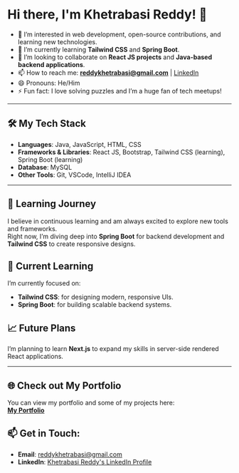 # Hi there, I'm Khetrabasi Reddy! 👋

- 👀 I’m interested in web development, open-source contributions, and learning new technologies.
- 🌱 I’m currently learning **Tailwind CSS** and **Spring Boot**.
- 💞️ I’m looking to collaborate on **React JS projects** and **Java-based backend applications**.
- 📫 How to reach me: **[reddykhetrabasi@gmail.com](mailto:reddykhetrabasi@gmail.com)** | [LinkedIn](https://www.linkedin.com/in/khetrabasi-reddy-b0ba77224/)
- 😄 Pronouns: He/Him
- ⚡ Fun fact: I love solving puzzles and I’m a huge fan of tech meetups!

---

## 🛠️ My Tech Stack

- **Languages**: Java, JavaScript, HTML, CSS
- **Frameworks & Libraries**: React JS, Bootstrap, Tailwind CSS (learning), Spring Boot (learning)
- **Database**: MySQL
- **Other Tools**: Git, VSCode, IntelliJ IDEA

---

## 🌱 Learning Journey

I believe in continuous learning and am always excited to explore new tools and frameworks.  
Right now, I’m diving deep into **Spring Boot** for backend development and **Tailwind CSS** to create responsive designs.

## 🎯 Current Learning

I’m currently focused on:

- **Tailwind CSS**: for designing modern, responsive UIs.
- **Spring Boot**: for building scalable backend systems.

## 📈 Future Plans

I’m planning to learn **Next.js** to expand my skills in server-side rendered React applications.

---

## 🌐 Check out My Portfolio

You can view my portfolio and some of my projects here:  
**[My Portfolio](https://khetrabasireddy.github.io/my-portfolio/)**

<!--
---
i will update it later
## 🚀 Projects

1. **[Project Name 1]**  
   _Description: Brief overview of the project, key features, and technologies used._

2. **[Project Name 2]**  
   _Description: Overview of the problem solved, tools used, and why it's significant._

---
 --->
## 📫 Get in Touch:

- **Email**: [reddykhetrabasi@gmail.com](mailto:reddykhetrabasi@gmail.com)
- **LinkedIn**: [Khetrabasi Reddy's LinkedIn Profile](https://www.linkedin.com/in/khetrabasi-reddy-b0ba77224/)
<!-- just to be sure
--->

<!---
KhetrabasiReddy/KhetrabasiReddy is a ✨ special ✨ repository because its `README.md` (this file) appears on your GitHub profile.
You can click the Preview link to take a look at your changes.
--->

